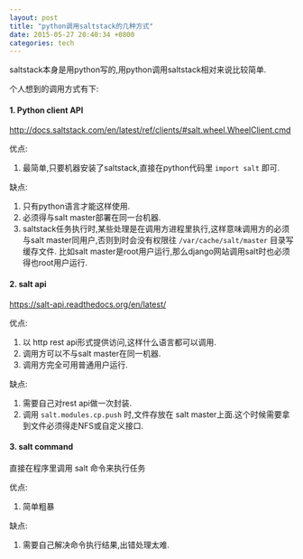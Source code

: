 ```yaml
---
layout: post
title: "python调用saltstack的几种方式"
date: 2015-05-27 20:40:34 +0800
categories: tech
---
```


saltstack本身是用python写的,用python调用saltstack相对来说比较简单.

个人想到的调用方式有下:

#### 1. Python client API

http://docs.saltstack.com/en/latest/ref/clients/#salt.wheel.WheelClient.cmd

优点:

1. 最简单,只要机器安装了saltstack,直接在python代码里 `import salt` 即可.

缺点:

1. 只有python语言才能这样使用.
2. 必须得与salt master部署在同一台机器.
3. saltstack任务执行时,某些处理是在调用方进程里执行,这样意味调用方的必须与salt master同用户,否则到时会没有权限往 `/var/cache/salt/master` 目录写缓存文件. 比如salt master是root用户运行,那么django网站调用salt时也必须得也root用户运行.

#### 2. salt api

https://salt-api.readthedocs.org/en/latest/

优点:

1. 以 http rest api形式提供访问,这样什么语言都可以调用.
2. 调用方可以不与salt master在同一机器.
3. 调用方完全可用普通用户运行.

缺点:

1. 需要自己对rest api做一次封装.
2. 调用 `salt.modules.cp.push` 时,文件存放在 salt master上面.这个时候需要拿到文件必须得走NFS或自定义接口.

#### 3. salt command

直接在程序里调用 salt 命令来执行任务

优点:

1. 简单粗暴

缺点:

1. 需要自己解决命令执行结果,出错处理太难.
